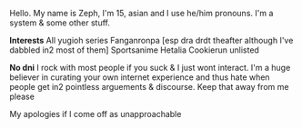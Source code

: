 Hello. My name is Zeph, I'm 15, asian and I use he/him pronouns. I'm a system & some other stuff. 

**Interests** All yugioh series   Fanganronpa [esp dra drdt theafter although I've dabbled in2 most of them] Sportsanime Hetalia Cookierun unlisted

**No dni** I rock with most people if you suck & I just wont interact. I'm a huge believer in curating your own internet experience and thus hate when people get in2 pointless arguements & discourse. Keep that away from me please 

My apologies if I come off as unapproachable 

